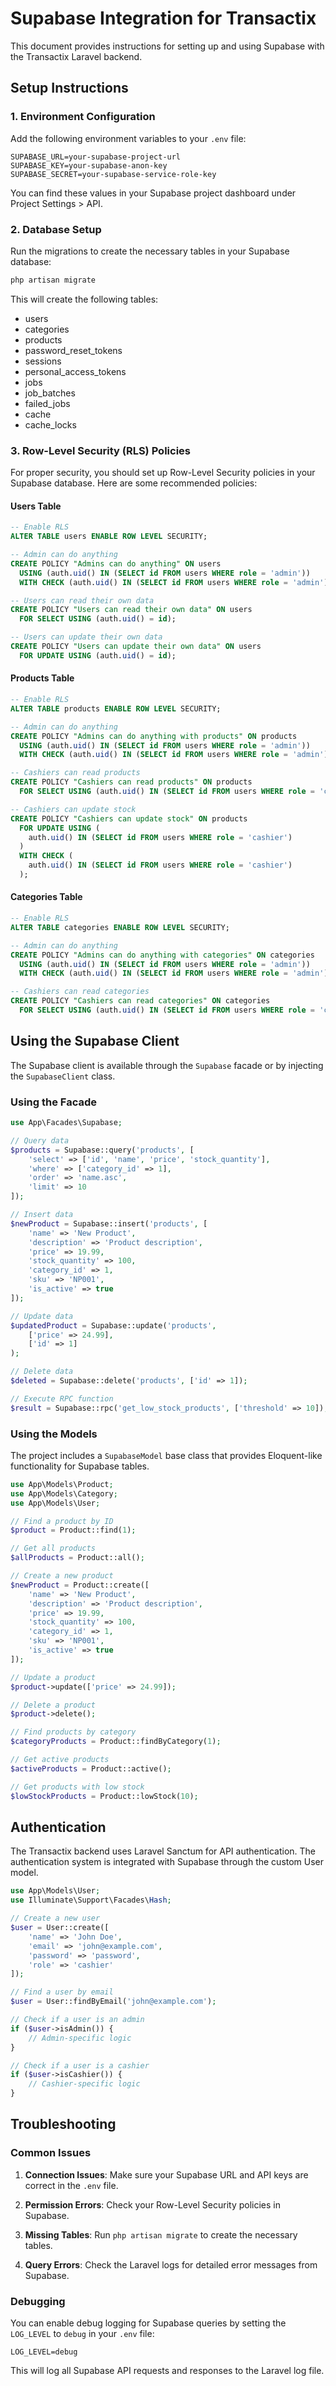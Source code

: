 # Supabase Integration for Transactix

This document provides instructions for setting up and using Supabase with the Transactix Laravel backend.

## Setup Instructions

### 1. Environment Configuration

Add the following environment variables to your `.env` file:

```
SUPABASE_URL=your-supabase-project-url
SUPABASE_KEY=your-supabase-anon-key
SUPABASE_SECRET=your-supabase-service-role-key
```

You can find these values in your Supabase project dashboard under Project Settings > API.

### 2. Database Setup

Run the migrations to create the necessary tables in your Supabase database:

```bash
php artisan migrate
```

This will create the following tables:
- users
- categories
- products
- password_reset_tokens
- sessions
- personal_access_tokens
- jobs
- job_batches
- failed_jobs
- cache
- cache_locks

### 3. Row-Level Security (RLS) Policies

For proper security, you should set up Row-Level Security policies in your Supabase database. Here are some recommended policies:

#### Users Table

```sql
-- Enable RLS
ALTER TABLE users ENABLE ROW LEVEL SECURITY;

-- Admin can do anything
CREATE POLICY "Admins can do anything" ON users
  USING (auth.uid() IN (SELECT id FROM users WHERE role = 'admin'))
  WITH CHECK (auth.uid() IN (SELECT id FROM users WHERE role = 'admin'));

-- Users can read their own data
CREATE POLICY "Users can read their own data" ON users
  FOR SELECT USING (auth.uid() = id);

-- Users can update their own data
CREATE POLICY "Users can update their own data" ON users
  FOR UPDATE USING (auth.uid() = id);
```

#### Products Table

```sql
-- Enable RLS
ALTER TABLE products ENABLE ROW LEVEL SECURITY;

-- Admin can do anything
CREATE POLICY "Admins can do anything with products" ON products
  USING (auth.uid() IN (SELECT id FROM users WHERE role = 'admin'))
  WITH CHECK (auth.uid() IN (SELECT id FROM users WHERE role = 'admin'));

-- Cashiers can read products
CREATE POLICY "Cashiers can read products" ON products
  FOR SELECT USING (auth.uid() IN (SELECT id FROM users WHERE role = 'cashier'));

-- Cashiers can update stock
CREATE POLICY "Cashiers can update stock" ON products
  FOR UPDATE USING (
    auth.uid() IN (SELECT id FROM users WHERE role = 'cashier')
  )
  WITH CHECK (
    auth.uid() IN (SELECT id FROM users WHERE role = 'cashier')
  );
```

#### Categories Table

```sql
-- Enable RLS
ALTER TABLE categories ENABLE ROW LEVEL SECURITY;

-- Admin can do anything
CREATE POLICY "Admins can do anything with categories" ON categories
  USING (auth.uid() IN (SELECT id FROM users WHERE role = 'admin'))
  WITH CHECK (auth.uid() IN (SELECT id FROM users WHERE role = 'admin'));

-- Cashiers can read categories
CREATE POLICY "Cashiers can read categories" ON categories
  FOR SELECT USING (auth.uid() IN (SELECT id FROM users WHERE role = 'cashier'));
```

## Using the Supabase Client

The Supabase client is available through the `Supabase` facade or by injecting the `SupabaseClient` class.

### Using the Facade

```php
use App\Facades\Supabase;

// Query data
$products = Supabase::query('products', [
    'select' => ['id', 'name', 'price', 'stock_quantity'],
    'where' => ['category_id' => 1],
    'order' => 'name.asc',
    'limit' => 10
]);

// Insert data
$newProduct = Supabase::insert('products', [
    'name' => 'New Product',
    'description' => 'Product description',
    'price' => 19.99,
    'stock_quantity' => 100,
    'category_id' => 1,
    'sku' => 'NP001',
    'is_active' => true
]);

// Update data
$updatedProduct = Supabase::update('products', 
    ['price' => 24.99], 
    ['id' => 1]
);

// Delete data
$deleted = Supabase::delete('products', ['id' => 1]);

// Execute RPC function
$result = Supabase::rpc('get_low_stock_products', ['threshold' => 10]);
```

### Using the Models

The project includes a `SupabaseModel` base class that provides Eloquent-like functionality for Supabase tables.

```php
use App\Models\Product;
use App\Models\Category;
use App\Models\User;

// Find a product by ID
$product = Product::find(1);

// Get all products
$allProducts = Product::all();

// Create a new product
$newProduct = Product::create([
    'name' => 'New Product',
    'description' => 'Product description',
    'price' => 19.99,
    'stock_quantity' => 100,
    'category_id' => 1,
    'sku' => 'NP001',
    'is_active' => true
]);

// Update a product
$product->update(['price' => 24.99]);

// Delete a product
$product->delete();

// Find products by category
$categoryProducts = Product::findByCategory(1);

// Get active products
$activeProducts = Product::active();

// Get products with low stock
$lowStockProducts = Product::lowStock(10);
```

## Authentication

The Transactix backend uses Laravel Sanctum for API authentication. The authentication system is integrated with Supabase through the custom User model.

```php
use App\Models\User;
use Illuminate\Support\Facades\Hash;

// Create a new user
$user = User::create([
    'name' => 'John Doe',
    'email' => 'john@example.com',
    'password' => 'password',
    'role' => 'cashier'
]);

// Find a user by email
$user = User::findByEmail('john@example.com');

// Check if a user is an admin
if ($user->isAdmin()) {
    // Admin-specific logic
}

// Check if a user is a cashier
if ($user->isCashier()) {
    // Cashier-specific logic
}
```

## Troubleshooting

### Common Issues

1. **Connection Issues**: Make sure your Supabase URL and API keys are correct in the `.env` file.

2. **Permission Errors**: Check your Row-Level Security policies in Supabase.

3. **Missing Tables**: Run `php artisan migrate` to create the necessary tables.

4. **Query Errors**: Check the Laravel logs for detailed error messages from Supabase.

### Debugging

You can enable debug logging for Supabase queries by setting the `LOG_LEVEL` to `debug` in your `.env` file:

```
LOG_LEVEL=debug
```

This will log all Supabase API requests and responses to the Laravel log file.
